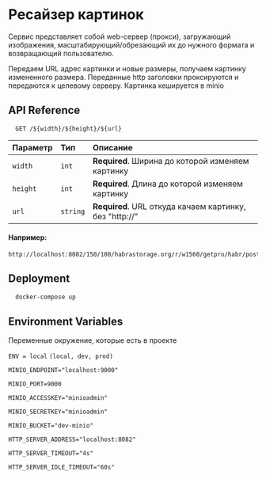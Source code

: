 
# Ресайзер картинок

Сервис представляет собой web-сервер (прокси), загружающий изображения,
масштабирующий/обрезающий их до нужного формата и возвращающий пользователю.

Передаем URL адрес картинки и новые размеры, получаем картинку измененного размера. Переданные http заголовки проксируются и передаются к целевому серверу.
Картинка кешируется в minio

## API Reference

```http
  GET /${width}/${height}/${url}
```

| Параметр | Тип     | Описание                |
| :-------- | :------- | :------------------------- |
| `width`   | `int`    | **Required**. Ширина до которой изменяем картинку |
| `height`  | `int`    | **Required**. Длина до которой изменяем картинку |
| `url`     | `string` | **Required**. URL откуда качаем картинку, без "http://"|


#### Например:
```http
http://localhost:8082/150/100/habrastorage.org/r/w1560/getpro/habr/post_images/167/521/f9b/167521f9b392c45594e33f659165bdbb.png
```

## Deployment



```bash
  docker-compose up
```


## Environment Variables

Переменные окружение, которые есть в проекте

`ENV = local` ```(local, dev, prod)```

`MINIO_ENDPOINT="localhost:9000"`

`MINIO_PORT=9000`

`MINIO_ACCESSKEY="minioadmin"`

`MINIO_SECRETKEY="minioadmin"`

`MINIO_BUCKET="dev-minio"`

`HTTP_SERVER_ADDRESS="localhost:8082"`

`HTTP_SERVER_TIMEOUT="4s"`

`HTTP_SERVER_IDLE_TIMEOUT="60s"`

